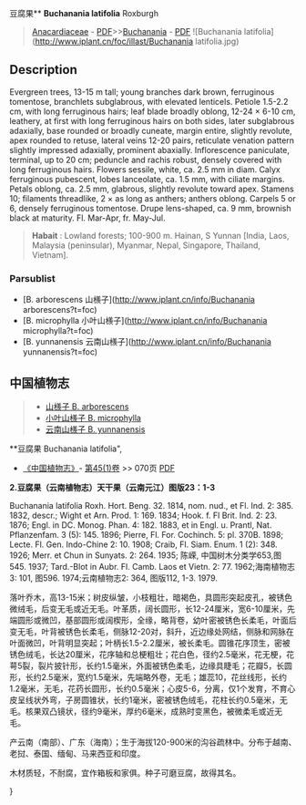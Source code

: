 豆腐果** **Buchanania latifolia** Roxburgh

> [Anacardiaceae](http://www.iplant.cn/info/Anacardiaceae?t=foc) - [PDF](http://www.iplant.cn/foc/pdf/Anacardiaceae.pdf)>>[Buchanania](http://www.iplant.cn/info/Buchanania?t=foc) - [PDF](http://www.iplant.cn/foc/pdf/Buchanania.pdf)
![Buchanania latifolia](http://www.iplant.cn/foc/illast/Buchanania latifolia.jpg)

## Description

Evergreen trees, 13-15 m tall; young branches dark brown, ferruginous tomentose, branchlets subglabrous, with elevated lenticels. Petiole 1.5-2.2 cm, with long ferruginous hairs; leaf blade broadly oblong, 12-24 × 6-10 cm, leathery, at first with long ferruginous hairs on both sides, later subglabrous adaxially, base rounded or broadly cuneate, margin entire, slightly revolute, apex rounded to retuse, lateral veins 12-20 pairs, reticulate venation pattern slightly impressed adaxially, prominent abaxially. Inflorescence paniculate, terminal, up to 20 cm; peduncle and rachis robust, densely covered with long ferruginous hairs. Flowers sessile, white, ca. 2.5 mm in diam. Calyx ferruginous pubescent, lobes lanceolate, ca. 1.5 mm, with ciliate margins. Petals oblong, ca. 2.5 mm, glabrous, slightly revolute toward apex. Stamens 10; filaments threadlike, 2 × as long as anthers; anthers oblong. Carpels 5 or 6, densely ferruginous tomentose. Drupe lens-shaped, ca. 9 mm, brownish black at maturity. Fl. Mar-Apr, fr. May-Jul.


> **Habait** : 
> Lowland forests; 100-900 m. Hainan, S Yunnan [India, Laos, Malaysia (peninsular), Myanmar, Nepal, Singapore, Thailand, Vietnam].



### Parsublist

* [B.  arborescens  山檨子](http://www.iplant.cn/info/Buchanania arborescens?t=foc)
* [B.  microphylla  小叶山檨子](http://www.iplant.cn/info/Buchanania microphylla?t=foc)
* [B.  yunnanensis  云南山檨子](http://www.iplant.cn/info/Buchanania yunnanensis?t=foc)

## 中国植物志

> * [山檨子  B.  arborescens](Buchanania-arborescens-山檨子.md)
> * [小叶山檨子  B.  microphylla](Buchanania-microphylla-小叶山檨子.md)
> * [云南山檨子  B.  yunnanensis](Buchanania-yunnanensis-云南山檨子.md)


**豆腐果 Buchanania latifolia",



* [《中国植物志》](http://www.iplant.cn/frps)- [第45(1)卷](http://www.iplant.cn/frps/vol/45(1)) >> 070页 [PDF](http://www.iplant.cn/frps/pdf/45(1)/070.PDF)


**2.豆腐果（云南植物志）天干果（云南元江）图版23：1-3**

Buchanania latifolia Roxh. Hort. Beng. 32. 1814, nom. nud., et Fl. Ind. 2: 385. 1832, descr.; Wight et Arn. Prod. 1: 169. 1834; Hook. f. Fl Brit. Ind. 2: 23. 1876; Engl. in DC. Monog. Phan. 4: 182. 1883, et in Engl. u. Prantl, Nat. Pflanzenfam. 3 (5): 145. 1896; Pierre, Fl. For. Cochinch. 5: pl. 370B. 1898; Lecte. Fl. Gen. Indo-Chine 2: 10. 1908; Craib, Fl. Siam. Enum. 1 (2): 348. 1926; Merr. et Chun in Sunyats. 2: 264. 1935; 陈嵘, 中国树木分类学653,图545. 1937; Tard.-Blot in Aubr. Fl. Camb. Laos et Vietn. 2: 77. 1962;海南植物志3: 101, 图596. 1974;云南植物志2: 364, 图版112, 1-3. 1979.

落叶乔木，高13-15米；树皮纵皱，小枝粗壮，暗褐色，具圆形突起皮孔，被锈色微绒毛，后变无毛或近无毛。叶革质，阔长圆形，长12-24厘米，宽6-10厘米，先端圆形或微凹，基部圆形或阔楔形，全缘，略背卷，幼叶密被锈色长柔毛，叶面后变无毛，叶背被锈色长柔毛，侧脉12-20对，斜升，近边缘处网结，侧脉和网脉在叶面微凹，叶背明显突起；叶柄长1.5-2.2厘米，被长柔毛。圆锥花序顶生，密被锈色绒毛，长达20厘米，花序轴和总梗粗壮；花白色，径约2.5毫米，花无梗，花萼5裂，裂片披针形，长约1.5毫米，外面被锈色柔毛，边缘具睫毛；花瓣5，长圆形，长约2.5毫米，宽约1.5毫米，先端略外卷，无毛；雄蕊10，花丝线形，长约1.2毫米，无毛，花药长圆形，长约0.5毫米；心皮5-6，分离，仅1个发育，不育心皮呈线状外弯，子房圆锥状，长约1毫米，密被锈色绒毛，花柱长约0.5毫米，无毛。核果双凸镜状，径约9毫米，厚约6毫米，成熟时变黑色，被微柔毛或近无毛。

产云南（南部）、广东（海南）；生于海拔120-900米的沟谷疏林中。分布于越南、老挝、泰国、缅甸、马来西亚和印度。

木材质轻，不耐腐，宜作箱板和家俱。种子可磨豆腐，故得其名。



}